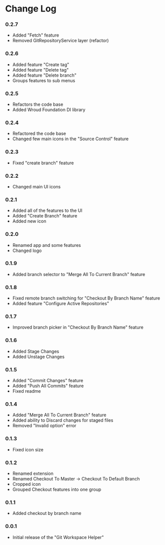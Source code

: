 # Change Log

### 0.2.7

- Added "Fetch" feature
- Removed GitRepositoryService layer (refactor)

### 0.2.6

- Added feature "Create tag"
- Added feature "Delete tag"
- Added feature "Delete branch"
- Groups features to sub menus

### 0.2.5

- Refactors the code base
- Added Wroud Foundation DI library

### 0.2.4

- Refactored the code base
- Changed few main icons in the "Source Control" feature

### 0.2.3

- Fixed "create branch" feature

### 0.2.2

- Changed main UI icons

### 0.2.1

- Added all of the features to the UI
- Added "Create Branch" feature
- Added new icon

### 0.2.0

- Renamed app and some features
- Changed logo

### 0.1.9

- Added branch selector to "Merge All To Current Branch" feature

### 0.1.8

- Fixed remote branch switching for "Checkout By Branch Name" feature
- Added feature "Configure Active Repositories"

### 0.1.7

- Improved branch picker in "Checkout By Branch Name" feature

### 0.1.6

- Added Stage Changes
- Added Unstage Changes

### 0.1.5

- Added "Commit Changes" feature
- Added "Push All Commits" feature
- Fixed readme

### 0.1.4

- Added "Merge All To Current Branch" feature
- Added ability to Discard changes for staged files
- Removed "Invalid option" error

### 0.1.3

- Fixed icon size

### 0.1.2

- Renamed extension
- Renamed Checkout To Master -> Checkout To Default Branch
- Cropped icon
- Grouped Checkout features into one group

### 0.1.1

- Added checkout by branch name

### 0.0.1

- Initial release of the "Git Workspace Helper"
